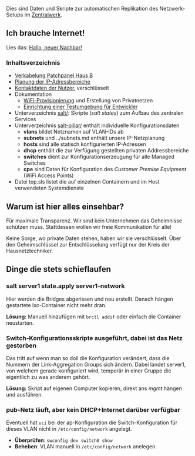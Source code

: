 Dies sind Daten und Skripte zur automatischen Replikation des
Netzwerk-Setups im [Zentralwerk](http://www.zentralwerk.de/).


## Ich brauche Internet!

Lies das: [Hallo, neuer Nachbar!](doc/hello.md)


### Inhaltsverzeichnis

* [Verkabelung Patchpanel Haus B](cabling.md)
* [Planung der IP-Adressbereiche](subnets.md)
* [Kontaktdaten der Nutzer](contact.md.gpg), verschlüsselt
* Dokumentation
  * [WiFi-Provisionierung](doc/wifi-provisioning.md) und Erstellung von Privatnetzen
  * [Einrichtung einer Testumgebung für Entwickler](doc/test-environment.md)
* Unterverzeichnis [salt/](salt): Skripte (*salt states*) zum Aufbau des zentralen Services
* Unterverzeichnis [salt-pillar/](salt-pillar) enthält individuelle Konfigurationsdaten
  * **vlans** bildet Netznamen auf VLAN-IDs ab
  * **subnets** und ../subnets.md enthält unsere IP-Netzplanung
  * **hosts** sind alle statisch konfigurierten IP-Adressen
  * **dhcp** enthält die zur Verfügung gestellten privaten Addressbereiche
  * **switches** dient zur Konfigurationserzeugung für alle Managed Switches
  * **cpe** sind Daten für Konfiguration des *Customer Premise Equipment* (WiFi Access Points)
* Datei top.sls listet die auf einzelnen Containern und im Host verwendeten Systemdienste


## Warum ist hier alles einsehbar?

Für maximale Transparenz. Wir sind kein Unternehmen das Geheimnisse
schützen muss. Stattdessen wollen wir freie Kommunikation für alle!

Keine Sorge, wo private Daten stehen, haben wir sie
verschlüsselt. Über den Geheimschlüssel zur Entschlüsselung verfügt
nur der Kreis der Hausnetztechniker.


## Dinge die stets schieflaufen

### salt server1 state.apply server1-network

Hier werden die Bridges abgerissen und neu erstellt. Danach hängen
gestartete lxc-Container nicht mehr dran.

**Lösung:** Manuell hinzufügen mit `brctl addif` oder einfach die
Container neustarten.

### Switch-Konfigurationsskripte ausgeführt, dabei ist das Netz gestorben

Das tritt auf wenn man so doll die Konfiguration verändert, dass die
Nummern der Link-Aggregation Groups sich ändern. Dabei landet server1,
von welchem gerade konfiguriert wird, temporär in einer Gruppe die
eigentlich zu was anderem gehört.

**Lösung:** Skript auf eigenen Computer kopieren, direkt ans *mgmt*
hängen und ausführen.

### pub-Netz läuft, aber kein DHCP+Internet darüber verfügbar

Eventuell hat `uci` bei der ap-Konfiguration die Switch-Konfiguration
für dieses VLAN nicht in `/etc/config/network` angelegt.

* **Überprüfen**: `swconfig dev switch0 show`
* **Beheben**: VLAN manuell in `/etc/config/network` anelegen
